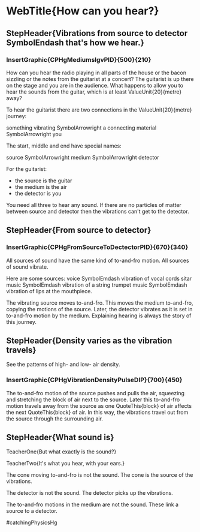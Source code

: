 # WebTitle{How can you hear?}

## StepHeader{Vibrations from source to detector SymbolEndash that&apos;s how we hear.}

### InsertGraphic{CPHgMediumslgvPID}{500}{210}

How can you hear the radio playing in all parts of the house or the bacon sizzling or the notes from the guitarist at a concert? The guitarist is up there on the stage and you are in the audience. What happens to allow you to hear the sounds from the guitar, which is at least ValueUnit{20}{metre} away?

To hear the guitarist there are two connections in the ValueUnit{20}{metre} journey:

something vibrating SymbolArrowright a connecting material SymbolArrowright you

The start, middle and end have special names:

source SymbolArrowright medium SymbolArrowright detector

For the guitarist:
- the source is the guitar
- the medium is the air
- the detector is you

You need all three to hear any sound. If there are no particles of matter between source and detector then the vibrations can't get to the detector.


## StepHeader{From source to detector}

### InsertGraphic{CPHgFromSourceToDectectorPID}{670}{340}

All sources of sound have the same kind of to-and-fro motion. All sources of sound vibrate.

Here are some sources:
voice SymbolEmdash vibration of vocal cords
sitar music SymbolEmdash vibration of a string
trumpet music  SymbolEmdash vibration of lips at the mouthpiece.

The vibrating source moves to-and-fro. This moves the medium to-and-fro, copying the motions of the source. Later, the detector vibrates as it is set in to-and-fro motion by the medium. Explaining hearing is always the story of this journey.

## StepHeader{Density varies as the vibration travels}

See the patterns of high- and low- air density.

### InsertGraphic{CPHgVibrationDensityPulseDIP}{700}{450}

The to-and-fro motion of the source pushes and pulls the air, squeezing and stretching the block of air next to the source. Later this to-and-fro motion travels away from the source as one QuoteThis{block} of air affects the next QuoteThis{block} of air. In this way, the vibrations travel out from the source through the surrounding air.

## StepHeader{What sound is}

TeacherOne{But what exactly is the sound?}

TeacherTwo{It's what you hear, with your ears.}

The cone moving to-and-fro is not the sound. The cone is the source of the vibrations.

The detector is not the sound. The detector picks up the vibrations.

The to-and-fro motions in the medium are not the sound. These link a source to a detector.



#catchingPhysicsHg